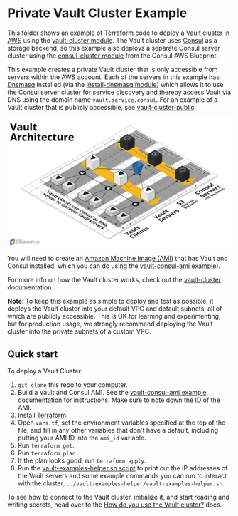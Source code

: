 # Private Vault Cluster Example 

This folder shows an example of Terraform code to deploy a [Vault](https://www.vaultproject.io/) cluster in 
[AWS](https://aws.amazon.com/) using the [vault-cluster module](/modules/vault-cluster). The Vault cluster uses 
[Consul](https://www.consul.io/) as a storage backend, so this example also deploys a separate Consul server cluster 
using the [consul-cluster module](https://github.com/gruntwork-io/consul-aws-blueprint/tree/master/modules/consul-cluster) 
from the Consul AWS Blueprint.

This example creates a private Vault cluster that is only accessible from servers within the AWS account. Each of the
servers in this example has [Dnsmasq](http://www.thekelleys.org.uk/dnsmasq/doc.html) installed (via the 
[install-dnsmasq module](https://github.com/gruntwork-io/consul-aws-blueprint/tree/master/modules/install-dnsmasq)) 
which allows it to use the Consul server cluster for service discovery and thereby access Vault via DNS using the 
domain name `vault.service.consul`. For an example of a Vault cluster
that is publicly accessible, see [vault-cluster-public](/examples/vault-cluster-public).

![Vault architecture](/_docs/architecture.png)

You will need to create an [Amazon Machine Image (AMI)](http://docs.aws.amazon.com/AWSEC2/latest/UserGuide/AMIs.html) 
that has Vault and Consul installed, which you can do using the [vault-consul-ami example](/examples/vault-consul-ami)).  

For more info on how the Vault cluster works, check out the [vault-cluster](/modules/vault-cluster) documentation.

**Note**: To keep this example as simple to deploy and test as possible, it deploys the Vault cluster into your default 
VPC and default subnets, all of which are publicly accessible. This is OK for learning and experimenting, but for 
production usage, we strongly recommend deploying the Vault cluster into the private subnets of a custom VPC.




## Quick start

To deploy a Vault Cluster:

1. `git clone` this repo to your computer.
1. Build a Vault and Consul AMI. See the [vault-consul-ami example](/examples/vault-consul-ami) documentation for 
   instructions. Make sure to note down the ID of the AMI.
1. Install [Terraform](https://www.terraform.io/).
1. Open `vars.tf`, set the environment variables specified at the top of the file, and fill in any other variables that
   don't have a default, including putting your AMI ID into the `ami_id` variable.
1. Run `terraform get`.
1. Run `terraform plan`.
1. If the plan looks good, run `terraform apply`.
1. Run the [vault-examples-helper.sh script](/examples/vault-examples-helper/vault-examples-helper.sh) to 
   print out the IP addresses of the Vault servers and some example commands you can run to interact with the cluster:
   `../vault-examples-helper/vault-examples-helper.sh`.

To see how to connect to the Vault cluster, initialize it, and start reading and writing secrets, head over to the 
[How do you use the Vault cluster?](/modules/vault-cluster#how-do-you-use-the-vault-cluster) docs.
